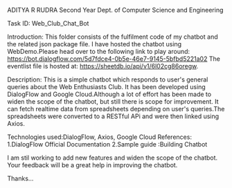 ADITYA R RUDRA 
Second Year
Dept. of Computer Science and Engineering

Task ID: Web_Club_Chat_Bot

Introduction:
This folder consists of the fulfilment code of my chatbot and the related json package file.
I have hosted the chatbot using WebDemo.Please head over to the following link to play around:
https://bot.dialogflow.com/5d7fdce4-0b5e-46e7-9145-5bfbd5221a02
The eventlist file is hosted at: https://sheetdb.io/api/v1/6l02cg86oregw.

Description:
This is a simple chatbot which responds to user's general queries about the Web Enthusiasts Club.
It has been developed using DialogFlow and Google Cloud.Although a lot of effort has been made to widen the scope of the chatbot, but still there is scope for improvement.
It can fetch realtime data from spreadsheets depending on user's queries.The spreadsheets were converted to a RESTful APi and were then linked using Axios.

Technologies used:DialogFlow, Axios, Google Cloud
References:
1.DialogFlow Official Documentation
2.Sample guide :Building Chatbot

I am stil working to add new features and widen the scope of the chatbot. Your feedback will be a great help in improving the chatbot.

Thanks...
